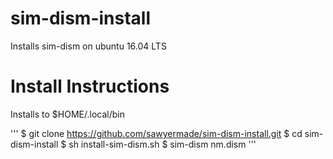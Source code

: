 # sim-dism-install

Installs sim-dism on ubuntu 16.04 LTS

# Install Instructions

Installs to $HOME/.local/bin

'''
$ git clone https://github.com/sawyermade/sim-dism-install.git
$ cd sim-dism-install
$ sh install-sim-dism.sh
$ sim-dism nm.dism
'''
